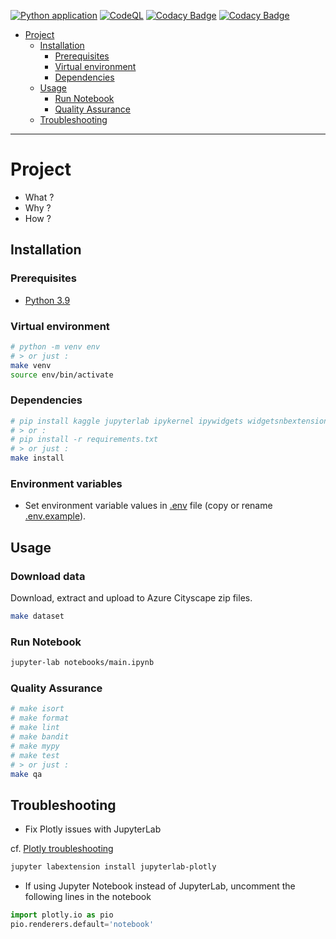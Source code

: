 [![Python application](https://github.com/fleuryc/Template-Python/actions/workflows/python-app.yml/badge.svg)](https://github.com/fleuryc/Template-Python/actions/workflows/python-app.yml)
[![CodeQL](https://github.com/fleuryc/Template-Python/actions/workflows/codeql-analysis.yml/badge.svg)](https://github.com/fleuryc/Template-Python/actions/workflows/codeql-analysis.yml)
[![Codacy Badge](https://app.codacy.com/project/badge/Grade/b03fbc514ea44fce83fe471896566cfd)](https://www.codacy.com/gh/fleuryc/Template-Python/dashboard)
[![Codacy Badge](https://app.codacy.com/project/badge/Coverage/b03fbc514ea44fce83fe471896566cfd)](https://www.codacy.com/gh/fleuryc/Template-Python/dashboard)

- [Project](#project)
  - [Installation](#installation)
    - [Prerequisites](#prerequisites)
    - [Virtual environment](#virtual-environment)
    - [Dependencies](#dependencies)
  - [Usage](#usage)
    - [Run Notebook](#run-notebook)
    - [Quality Assurance](#quality-assurance)
  - [Troubleshooting](#troubleshooting)

* * *

# Project

-   What ?
-   Why ?
-   How ?

## Installation

### Prerequisites

-   [Python 3.9](https://www.python.org/downloads/)

### Virtual environment

```bash
# python -m venv env
# > or just :
make venv
source env/bin/activate
```

### Dependencies

```bash
# pip install kaggle jupyterlab ipykernel ipywidgets widgetsnbextension graphviz python-dotenv requests matplotlib seaborn plotly shap numpy statsmodels pandas sklearn nltk gensim pyLDAvis spacy transformers tensorflow
# > or :
# pip install -r requirements.txt
# > or just :
make install
```

### Environment variables

- Set environment variable values in [.env](.env) file (copy or rename [.env.example](.env.example)).


## Usage

### Download data

Download, extract and upload to Azure Cityscape zip files.

```bash
make dataset
```

### Run Notebook

```bash
jupyter-lab notebooks/main.ipynb
```

### Quality Assurance

```bash
# make isort
# make format
# make lint
# make bandit
# make mypy
# make test
# > or just :
make qa
```

## Troubleshooting

-   Fix Plotly issues with JupyterLab

cf. [Plotly troubleshooting](https://plotly.com/python/troubleshooting/#jupyterlab-problems)

```bash
jupyter labextension install jupyterlab-plotly
```

-   If using Jupyter Notebook instead of JupyterLab, uncomment the following lines in the notebook

```python
import plotly.io as pio
pio.renderers.default='notebook'
```
